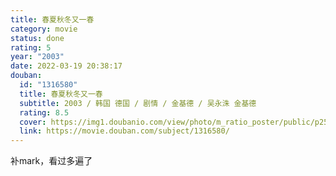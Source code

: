 ```yaml
---
title: 春夏秋冬又一春
category: movie
status: done
rating: 5
year: "2003"
date: 2022-03-19 20:38:17
douban:
  id: "1316580"
  title: 春夏秋冬又一春
  subtitle: 2003 / 韩国 德国 / 剧情 / 金基德 / 吴永洙 金基德
  rating: 8.5
  cover: https://img1.doubanio.com/view/photo/m_ratio_poster/public/p2554626580.jpg
  link: https://movie.douban.com/subject/1316580/
---
```


补mark，看过多遍了